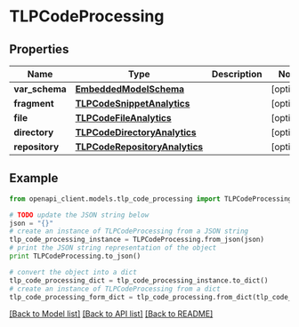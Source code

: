 # TLPCodeProcessing


## Properties
Name | Type | Description | Notes
------------ | ------------- | ------------- | -------------
**var_schema** | [**EmbeddedModelSchema**](EmbeddedModelSchema.md) |  | [optional] 
**fragment** | [**TLPCodeSnippetAnalytics**](TLPCodeSnippetAnalytics.md) |  | [optional] 
**file** | [**TLPCodeFileAnalytics**](TLPCodeFileAnalytics.md) |  | [optional] 
**directory** | [**TLPCodeDirectoryAnalytics**](TLPCodeDirectoryAnalytics.md) |  | [optional] 
**repository** | [**TLPCodeRepositoryAnalytics**](TLPCodeRepositoryAnalytics.md) |  | [optional] 

## Example

```python
from openapi_client.models.tlp_code_processing import TLPCodeProcessing

# TODO update the JSON string below
json = "{}"
# create an instance of TLPCodeProcessing from a JSON string
tlp_code_processing_instance = TLPCodeProcessing.from_json(json)
# print the JSON string representation of the object
print TLPCodeProcessing.to_json()

# convert the object into a dict
tlp_code_processing_dict = tlp_code_processing_instance.to_dict()
# create an instance of TLPCodeProcessing from a dict
tlp_code_processing_form_dict = tlp_code_processing.from_dict(tlp_code_processing_dict)
```
[[Back to Model list]](../README.md#documentation-for-models) [[Back to API list]](../README.md#documentation-for-api-endpoints) [[Back to README]](../README.md)


